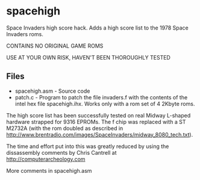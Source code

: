 spacehigh
=========

Space Invaders high score hack. Adds a high score list to the 1978 Space Invaders roms.

CONTAINS NO ORIGINAL GAME ROMS

USE AT YOUR OWN RISK, HAVEN'T BEEN THOROUGHLY TESTED

## Files
* spacehigh.asm - Source code
* patch.c       - Program to patch the file invaders.f with the contents of the intel hex file spacehigh.ihx.
                  Works only with a rom set of 4 2Kbyte roms.

The high score list has been successfully tested on real Midway L-shaped hardware strapped for 9316 EPROMs. The f chip was replaced with a ST M2732A (with the rom doubled as described in http://www.brentradio.com/images/SpaceInvaders/midway_8080_tech.txt).

The time and effort put into this was greatly reduced by using
the dissassembly comments by Chris Cantrell at
http://computerarcheology.com

More comments in spacehigh.asm
